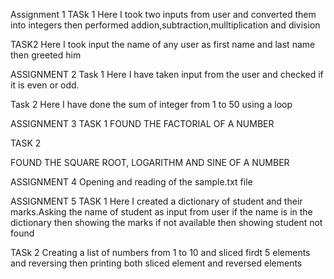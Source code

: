 Assignment 1
TASk 1
Here I took two inputs from user and converted them into integers then performed addion,subtraction,mulltiplication and division 

TASK2
Here I took input the name of any user as first name and last name then greeted him 


ASSIGNMENT 2
Task 1 
Here I have taken input from the user and checked if it is even or odd.

Task 2 
Here I have done the sum of integer from 1 to 50 using a loop


ASSIGNMENT 3
TASK 1
 FOUND THE FACTORIAL OF A NUMBER

 TASK 2
 
FOUND THE SQUARE ROOT, LOGARITHM AND SINE OF A NUMBER

ASSIGNMENT 4
Opening and reading of the sample.txt file

ASSIGNMENT 5
TASK 1
Here I created a dictionary of student and their marks.Asking the name of student as input from user if the name is in the dictionary then showing the marks if not available then showing student not found

TASk 2 
Creating a list of numbers from 1 to 10 and sliced firdt 5 elements and reversing then printing both sliced element and reversed elements

